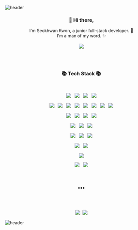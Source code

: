 ![header](https://capsule-render.vercel.app/api?type=slice&color=gradient&height=300&section=header&text=Seokhwan%20Kwon&fontSize=90)


<!--img src="https://img.shields.io/badge/쓰고자하는_텍스트-컬러코드?style=flat-square&logo=simpleicons에서_아이콘이름&logoColor=white"/></a-->

<h3 align="center"> 👋 Hi there,</h3>
<p align="center">
I'm Seokhwan Kwon, a junior full-stack developer. 🌱 <br/>
I'm a man of my word. ✨ 
<br/><br/>
<a href="https://hits.seeyoufarm.com"><img src="https://hits.seeyoufarm.com/api/count/incr/badge.svg?url=https%3A%2F%2Fgithub.com%2FSeokhwan-Kwon&count_bg=%2379C83D&title_bg=%23555555&icon=&icon_color=%23E7E7E7&title=hits&edge_flat=false"/></a>
</p>

<br/>
<br/>

<h3 align="center">📚 Tech Stack 📚</h3>

<br/>
<!--h4 align="center"> Programing Language </h4-->
<p align="center">  
<img src="https://img.shields.io/badge/C-A8B9CC?style=flat-square&logo=C&logoColor=white&link=https://github.com/Seokhwan-Kwon"/></a>
 &nbsp;  <img src="https://img.shields.io/badge/C++-00599C?style=flat-square&logo=C++&logoColor=white&link=https://github.com/Seokhwan-Kwon"/></a>
 &nbsp;  <img src="https://img.shields.io/badge/Python-3776AB?style=flat-square&logo=Python&logoColor=white&link=https://github.com/Seokhwan-Kwon"/></a>
 &nbsp; <img src="https://img.shields.io/badge/Java-007396?style=flat-square&logo=Java&logoColor=white&link=https://github.com/Seokhwan-Kwon"/></a>
</p>


<!--h4 align="center"> OS </h4-->
<p align="center"> 
<img src="https://img.shields.io/badge/Ubuntu-E95420?style=flat-square&logo=Ubuntu&logoColor=white&link=https://github.com/Seokhwan-Kwon"/></a>
&nbsp; <img src="https://img.shields.io/badge/Kali%20Linux-557C94?style=flat-square&logo=Kali%20Linux&logoColor=white&link=https://github.com/Seokhwan-Kwon"/></a>
&nbsp; <img src="https://img.shields.io/badge/Debian-A81D33?style=flat-square&logo=Debian&logoColor=white&link=https://github.com/Seokhwan-Kwon"/></a>
&nbsp; <img src="https://img.shields.io/badge/iOS-000000?style=flat-square&logo=iOS&logoColor=white&link=https://github.com/Seokhwan-Kwon"/></a>
&nbsp; <img src="https://img.shields.io/badge/Android-3DDC84?style=flat-square&logo=Android&logoColor=white&link=https://github.com/Seokhwan-Kwon"/></a>
&nbsp; <img src="https://img.shields.io/badge/Windows-0078D6?style=flat-square&logo=Windows&logoColor=white&link=https://github.com/Seokhwan-Kwon"/></a>
&nbsp; <img src="https://img.shields.io/badge/CentOS-262577?style=flat-square&logo=CentOS&logoColor=white&link=https://github.com/Seokhwan-Kwon"/></a>
&nbsp; <img src="https://img.shields.io/badge/GNOME-4A86CF?style=flat-square&logo=GNOME&logoColor=white&link=https://github.com/Seokhwan-Kwon"/></a>
</p>


<!--h4 align="center"> WEB </h4-->
<p align="center"> 
<img src="https://img.shields.io/badge/HTML5-E34F26?style=flat-square&logo=HTML5&logoColor=white&link=https://github.com/Seokhwan-Kwon"/></a>
&nbsp; <img src="https://img.shields.io/badge/JavaScript-F7DF1E?style=flat-square&logo=JavaScript&logoColor=white&link=https://github.com/Seokhwan-Kwon"/></a>
&nbsp; <img src="https://img.shields.io/badge/Node.js-339933?style=flat-square&logo=Node.js&logoColor=white&link=https://github.com/Seokhwan-Kwon"/></a>
&nbsp; <img src="https://img.shields.io/badge/C%20Sharp-239120?style=flat-square&logo=C%20Sharp&logoColor=white&link=https://github.com/Seokhwan-Kwon"/></a>
</p>


<!--h4 align="center"> DB </h4-->
<p align="center"> 
<img src="https://img.shields.io/badge/MySQL-4479A1?style=flat-square&logo=MySQL&logoColor=white&link=https://github.com/Seokhwan-Kwon"/></a>
&nbsp; <img src="https://img.shields.io/badge/MariaDB-003545?style=flat-square&logo=MariaDB&logoColor=white&link=https://github.com/Seokhwan-Kwon"/></a>
&nbsp; <img src="https://img.shields.io/badge/Microsoft%20SQL%20Server-CC2927?style=flat-square&logo=Microsoft%20SQL%20Server&logoColor=white&link=https://github.com/Seokhwan-Kwon"/></a>
</p>


<!--h4 align="center"> HOSTING </h4-->
<p align="center"> 
<img src="https://img.shields.io/badge/Amazon%20AWS-232F3E?style=flat-square&logo=Amazon%20AWS&logoColor=white&link=https://github.com/Seokhwan-Kwon"/></a>
&nbsp; <img src="https://img.shields.io/badge/GitHub-181717?style=flat-square&logo=GitHub&logoColor=white&link=https://github.com/Seokhwan-Kwon"/></a>
&nbsp; <img src="https://img.shields.io/badge/Git-F05032?style=flat-square&logo=Git&logoColor=white&link=https://github.com/Seokhwan-Kwon"/></a>
</p>


<!--h4 align="center"> APP </h4-->
<p align="center"> 
<img src="https://img.shields.io/badge/Swift-FA7343?style=flat-square&logo=Swift&logoColor=white&link=https://github.com/Seokhwan-Kwon"/></a>
&nbsp; <img src="https://img.shields.io/badge/Android%20Studio-3DDC84?style=flat-square&logo=Android%20Studio&logoColor=white&link=https://github.com/Seokhwan-Kwon"/></a>
</p>

<!--h4 align="center"> Network </h4-->
<p align="center"> 
<img src="https://img.shields.io/badge/Cisco-1BA0D7?style=flat-square&logo=Cisco&logoColor=white&link=https://github.com/Seokhwan-Kwon"/></a>
</p>

<!--h4 align="center"> Deeplearning </h4-->
<p align="center"> 
<img src="https://img.shields.io/badge/TensorFlow-FF6F00?style=flat-square&logo=TensorFlow&logoColor=white&link=https://github.com/Seokhwan-Kwon"/></a>
&nbsp; <img src="https://img.shields.io/badge/Keras-D00000?style=flat-square&logo=Keras&logoColor=white&link=https://github.com/Seokhwan-Kwon"/></a>
</p>


<br/>
<h3 align="center">•••</h3>
<br/><br/>

<p align="center">
<a href="http://seokhwan-kwon.github.io/"><img src="https://img.shields.io/badge/Tech%20Blog-11B48A?style=flat-square&logo=Vimeo&logoColor=white&link=http://seokhwan-kwon.github.io/"/></a>&nbsp
<a href="mailto:sychar05@gmail.com"><img src="https://img.shields.io/badge/Gmail-d14836?style=flat-square&logo=Gmail&logoColor=white&link=mailto:sychar05@gmail.com"/></a>
</p>


![header](https://capsule-render.vercel.app/api?type=slice&color=gradient&height=300&section=footer&fontSize=90)


<!--
**Seokhwan-Kwon/Seokhwan-Kwon** is a ✨ _special_ ✨ repository because its `README.md` (this file) appears on your GitHub profile.

https://simpleicons.org/?q=mong


Here are some ideas to get you started:

- 🔭 I’m currently working on ...
- 🌱 I’m currently learning ...
- 👯 I’m looking to collaborate on ...
- 🤔 I’m looking for help with ...
- 💬 Ask me about ...
- 📫 How to reach me: ...
- 😄 Pronouns: ...
- ⚡ Fun fact: ...
-->
